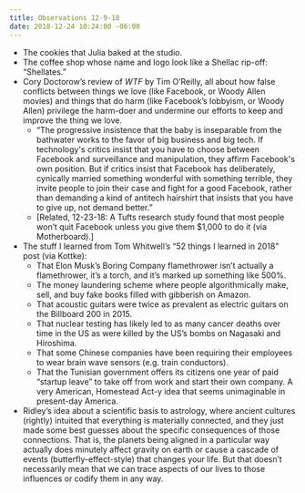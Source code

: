 ```yaml
---
title: Observations 12-9-18
date: 2018-12-24 10:24:00 -06:00
---
```


- The cookies that Julia baked at the studio.
- The coffee shop whose name and logo look like a Shellac rip-off: “Shellates.”
- Cory Doctorow’s review of *WTF* by Tim O’Reilly, all about how false conflicts between things we love (like Facebook, or Woody Allen movies) and things that do harm (like Facebook’s lobbyism, or Woody Allen) privilege the harm-doer and undermine our efforts to keep and improve the thing we love.
	- “The progressive insistence that the baby is inseparable from the bathwater works to the favor of big business and big tech. If technology's critics insist that you have to choose between Facebook and surveillance and manipulation, they affirm Facebook's own position. But if critics insist that Facebook has deliberately, cynically married something wonderful with something terrible, they invite people to join their case and fight for a good Facebook, rather than demanding a kind of antitech hairshirt that insists that you have to give up, not demand better.”
	- [Related, 12-23-18: A Tufts research study found that most people won’t quit Facebook unless you give them $1,000 to do it (via Motherboard).]
- The stuff I learned from Tom Whitwell’s “52 things I learned in 2018” post (via Kottke):
	- That Elon Musk’s Boring Company flamethrower isn’t actually a flamethrower, it’s a torch, and it’s marked up something like 500%.
	- The money laundering scheme where people algorithmically make, sell, and buy fake books filled with gibberish on Amazon.
	- That acoustic guitars were twice as prevalent as electric guitars on the Billboard 200 in 2015.
	- That nuclear testing has likely led to as many cancer deaths over time in the US as were killed by the US’s bombs on Nagasaki and Hiroshima.
	- That some Chinese companies have been requiring their employees to wear brain wave sensors (e.g. train conductors).
	- That the Tunisian government offers its citizens one year of paid “startup leave” to take off from work and start their own company. A very American, Homestead Act-y idea that seems unimaginable in present-day America.
- Ridley’s idea about a scientific basis to astrology, where ancient cultures (rightly) intuited that everything is materially connected, and they just made some best guesses about the specific consequences of those connections. That is, the planets being aligned in a particular way actually does minutely affect gravity on earth or cause a cascade of events (butterfly-effect-style) that changes your life. But that doesn’t necessarily mean that we can trace aspects of our lives to those influences or codify them in any way.
